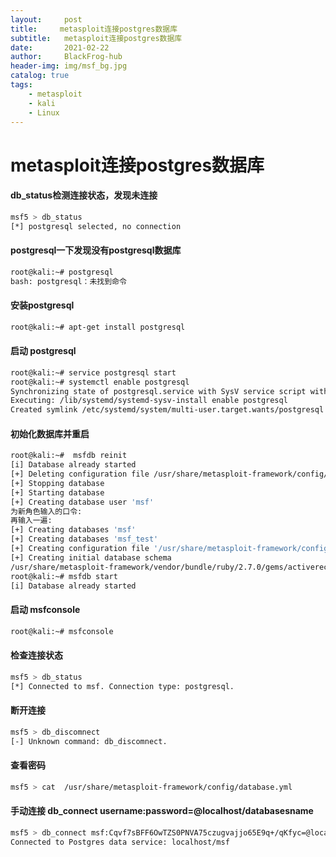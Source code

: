 ```yaml
---
layout:     post
title:     metasploit连接postgres数据库
subtitle:   metasploit连接postgres数据库
date:       2021-02-22
author:     BlackFrog-hub
header-img: img/msf_bg.jpg
catalog: true
tags:
    - metasploit
    - kali
    - Linux
---
```


#  metasploit连接postgres数据库
#### db_status检测连接状态，发现未连接
```bash
msf5 > db_status
[*] postgresql selected, no connection
```
#### postgresql一下发现没有postgresql数据库
```bash
root@kali:~# postgresql
bash: postgresql：未找到命令
```
#### 安装postgresql
```bash
root@kali:~# apt-get install postgresql
```
#### 启动 postgresql 
```bash
root@kali:~# service postgresql start
root@kali:~# systemctl enable postgresql
Synchronizing state of postgresql.service with SysV service script with /lib/systemd/systemd-sysv-install.
Executing: /lib/systemd/systemd-sysv-install enable postgresql
Created symlink /etc/systemd/system/multi-user.target.wants/postgresql.service → /lib/systemd/system/postgresql.service.
```

#### 初始化数据库并重启
```bash
root@kali:~#  msfdb reinit
[i] Database already started
[+] Deleting configuration file /usr/share/metasploit-framework/config/database.yml
[+] Stopping database
[+] Starting database
[+] Creating database user 'msf'
为新角色输入的口令: 
再输入一遍: 
[+] Creating databases 'msf'
[+] Creating databases 'msf_test'
[+] Creating configuration file '/usr/share/metasploit-framework/config/database.yml'
[+] Creating initial database schema
/usr/share/metasploit-framework/vendor/bundle/ruby/2.7.0/gems/activerecord-4.2.11.1/lib/active_record/connection_adapters/abstract_adapter.rb:84: warning: deprecated Object#=~ is called on Integer; it always returns nil
root@kali:~# msfdb start
[i] Database already started
```
#### 启动 msfconsole 
```bash
root@kali:~# msfconsole 
```
#### 检查连接状态
```bash
msf5 > db_status
[*] Connected to msf. Connection type: postgresql.
```
#### 断开连接
```bash
msf5 > db_discomnect                                                                                                                                                                                                                       
[-] Unknown command: db_discomnect.  
```
#### 查看密码
```bash
msf5 > cat  /usr/share/metasploit-framework/config/database.yml 
```
#### 手动连接 db_connect username:password=@localhost/databasesname
```bash
msf5 > db_connect msf:Cqvf7sBFF6OwTZS0PNVA75czugvajjo65E9q+/qKfyc=@localhost/msf
Connected to Postgres data service: localhost/msf
```
